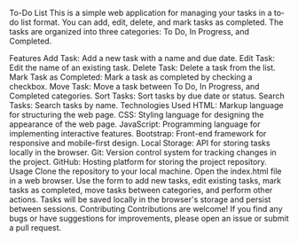 To-Do List
This is a simple web application for managing your tasks in a to-do list format. You can add, edit, delete, and mark tasks as completed. The tasks are organized into three categories: To Do, In Progress, and Completed.

Features
Add Task: Add a new task with a name and due date.
Edit Task: Edit the name of an existing task.
Delete Task: Delete a task from the list.
Mark Task as Completed: Mark a task as completed by checking a checkbox.
Move Task: Move a task between To Do, In Progress, and Completed categories.
Sort Tasks: Sort tasks by due date or status.
Search Tasks: Search tasks by name.
Technologies Used
HTML: Markup language for structuring the web page.
CSS: Styling language for designing the appearance of the web page.
JavaScript: Programming language for implementing interactive features.
Bootstrap: Front-end framework for responsive and mobile-first design.
Local Storage: API for storing tasks locally in the browser.
Git: Version control system for tracking changes in the project.
GitHub: Hosting platform for storing the project repository.
Usage
Clone the repository to your local machine.
Open the index.html file in a web browser.
Use the form to add new tasks, edit existing tasks, mark tasks as completed, move tasks between categories, and perform other actions.
Tasks will be saved locally in the browser's storage and persist between sessions.
Contributing
Contributions are welcome! If you find any bugs or have suggestions for improvements, please open an issue or submit a pull request.